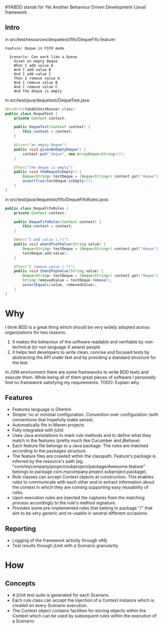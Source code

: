 #YABDD
stands for Yet Another Behaviour Driven Development (Java) framework.

## Intro
in src/test/resources/dequetest/fifo/DequeFifo.feature:
```gherkin
Feature: Deque in FIFO mode

  Scenario: Can work like a Queue
    Given an empty Deque
    When I add value A
    And I add value B
    And I add value C
    Then I remove value A
    And I remove value B
    And I remove value C
    And the deque is empty
```

in src/test/java/dequetest/DequeTest.java:
```java
@RunWith(YabddJUnitRunner.class)
public class DequeTest {
    private Context context;

    public DequeTest(Context context) {
        this.context = context;
    }

    @Given("an empty Deque")
    public void givenAnEmptyDeque() {
        context.put("deque", new ArrayDeque<String>());
    }

    @Then("the deque is empty")
    public void theDequeIsEmpty() {
        Deque<String> testDeque = (Deque<String>) context.get("deque");
        assertTrue(testDeque.isEmpty());
    }
}
```

in src/test/java/dequetest/fifo/DequeFifoRules.java:
```java
public class DequeFifoRules {
    private Context context;

    public DequeFifoRules(Context context) {
        this.context = context;
    }

    @When("I add value (.*)")
    public void whenIPushValue(String value) {
        Deque<String> testDeque = (Deque<String>) context.get("deque");
        testDeque.add(value);
    }

    @Then("I remove value (.*)")
    public void thenIPopValue(String value) {
        Deque<String> testDeque = (Deque<String>) context.get("deque");
        String removedValue = testDeque.remove();
        assertEquals(value, removedValue);
    }
}
```

# Why

I think BDD is a great thing which should be very widely adopted across organizations for two reasons:

1. It makes the behaviour of the software readable and verifiable by non-technical (or non language X aware) people
2. It helps test developers to write clean, concise and focused tests by abstracting the API under test and by providing a standard structure for the test.

In JVM environment there are some frameworks to write BDD tests and execute them.
While being all of them great pieces of software I personally find no framework satisfying my requirements. TODO: Explain why.

## Features
- Features language is Gherkin
- Simple: no or minimal configuration. Convention over configuration (with conventions that hopefully make sense).
- Automatically fits in Maven projects
- Fully integrated with jUnit
- Uses Java annotations to mark rule methods and to define what they match in the features (pretty much like Cucumber and jBehave)
- Each feature file belongs to a Java package. The rules are matched according to the packages structure.
- The feature files are crawled within the classpath. Feature's package is inferred by the resource's path (eg. "com/mycompany/project/subproject/package/Awesome.feature" belongs to package com.mycompany.project.subproject.package).
- Rule classes can accept Context objects at construction. This enables rules to communicate with each other and to extract information about the context in which they are running supporting easy reusability of rules.
- Upon execution rules are injected the captures from the matching process accordingly to the rule's method signature.
- Provides some pre-implemented rules that belong to package "/" that aim to be very generic and re-usable in several different occasions


## Reporting
- Logging of the framework activity through slf4j
- Test results through jUnit with a Scenario granularity

# How

## Concepts
- A jUnit test suite is generated for each Scenario.
- Each rule class can accept the injection of a Context instance which is created on every Scenario execution.
- The Context object contains facilities for storing objects within the Context which can be used by subsequent rules within the execution of a Scenario.

